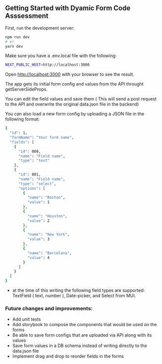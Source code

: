 ## Getting Started with Dyamic Form Code Asssessment

First, run the development server:

```bash
npm run dev
# or
yarn dev
```

Make sure you have a .env.local file with the following: 

```bash
NEXT_PUBLIC_HOST=http://localhost:3000
```

Open [http://localhost:3000](http://localhost:3000) with your browser to see the result.

The app gets its initial form config and values from the API throught getServerSideProps.

You can edit the field values and save them ( This will send a post request to the API and overwrite the original data.json file in the backend)

You can also load a new form config by uploading a JSON file in the following format:

```bash
{
  "id": 1,
  "formName": "Your form name",
  "fields": [
    {
      "id": 000,
      "name": "Field name",
      "type": "text"
    },
    {
      "id": 001,
      "name": "Field name",
      "type": "select",
      "options": [
        {
          "name": "Boston",
          "value": 1
        },
        {
          "name": "Houston",
          "value": 2
        },
        {
          "name": "New York",
          "value": 3
        },
        {
          "name": "Barcelona",
          "value": 4
        }
      ]
    }
  ]
}

```
* at the time of this writing the following field types are supported: TextField ( text, number ), Date-picker, and Select from MUI.

### Future changes and improvements:

* Add unit tests
* Add storybook to compose the components that would be used on the forms
* Be able to save form configs that are uploaded via API along with its values
* Save form values in a DB schema instead of writing directly to the data.json file
* Implement drag and drop to reorder fields in the forms